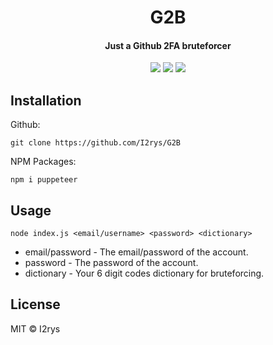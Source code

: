 
<h1 align="center">G2B</h1>
<h4 align="center">Just a Github 2FA bruteforcer</h4>
<p align="center">
	<a href="https://github.com/I2rys/G2B/blob/main/LICENSE"><img src="https://img.shields.io/github/license/I2rys/G2B?style=flat-square"></img></a>
	<a href="https://github.com/I2rys/G2B/issues"><img src="https://img.shields.io/github/issues/I2rys/G2B.svg"></img></a>
	<a href="https://nodejs.org/"><img src="https://img.shields.io/badge/-Nodejs-green?style=flat-square&logo=Node.js"></img></a>
</p>


## Installation
Github:

    git clone https://github.com/I2rys/G2B

NPM Packages:

    npm i puppeteer
    
## Usage

    node index.js <email/username> <password> <dictionary>

 - email/password - The email/password of the account.
 - password - The password of the account.
 - dictionary - Your 6 digit codes dictionary for bruteforcing.

## License
MIT © I2rys
